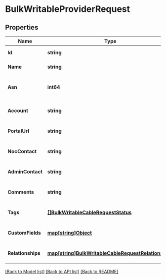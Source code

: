 # BulkWritableProviderRequest

## Properties
Name | Type | Description | Notes
------------ | ------------- | ------------- | -------------
**Id** | **string** |  | [default to null]
**Name** | **string** |  | [default to null]
**Asn** | **int64** | 32-bit autonomous system number | [optional] [default to null]
**Account** | **string** |  | [optional] [default to null]
**PortalUrl** | **string** |  | [optional] [default to null]
**NocContact** | **string** |  | [optional] [default to null]
**AdminContact** | **string** |  | [optional] [default to null]
**Comments** | **string** |  | [optional] [default to null]
**Tags** | [**[]BulkWritableCableRequestStatus**](BulkWritableCableRequest_status.md) |  | [optional] [default to null]
**CustomFields** | [**map[string]Object**](.md) |  | [optional] [default to null]
**Relationships** | [**map[string]BulkWritableCableRequestRelationships**](BulkWritableCableRequest_relationships.md) |  | [optional] [default to null]

[[Back to Model list]](../README.md#documentation-for-models) [[Back to API list]](../README.md#documentation-for-api-endpoints) [[Back to README]](../README.md)


